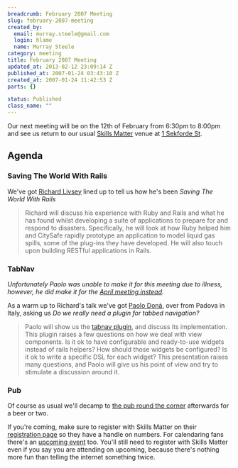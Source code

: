 ```yaml
--- 
breadcrumb: February 2007 Meeting
slug: february-2007-meeting
created_by: 
  email: murray.steele@gmail.com
  login: hlame
  name: Murray Steele
category: meeting
title: February 2007 Meeting
updated_at: 2013-02-12 23:09:14 Z
published_at: 2007-01-24 03:43:10 Z
created_at: 2007-01-24 11:42:53 Z
parts: {}

status: Published
class_name: ""
---
```


Our next meeting will be on the 12th of February from 6:30pm to 8:00pm and see us return to our usual [Skills Matter](http://skillsmatter.com/) venue at [1 Sekforde St](http://maps.google.co.uk/maps?f=q&hl=en&q=EC1R+0BE&ie=UTF8&z=16&ll=51.523938,-0.104799&spn=0.008571,0.018969&om=1&iwloc=addr).

Agenda
------

### Saving The World With Rails

We've got [Richard Livsey](http://livsey.org/) lined up to tell us how he's been _Saving The World With Rails_

> Richard will discuss his experience with Ruby and Rails and what he has found whilst developing a suite of 
> applications to prepare for and respond to disasters. Specifically, he will look at how Ruby helped him and 
> CitySafe rapidly prototype an application to model liquid gas spills, some of the plug-ins they have developed. 
> He will also touch upon building RESTful applications in Rails.

### TabNav

_Unfortunately Paolo was unable to make it for this meeting due to illness, however, he did make it for the [April meeting instead](/meetings/2007/04/04/april-2007-meeting/)._

As a warm up to Richard's talk we've got [Paolo Don&agrave;](http://paolodona.blogspot.com/), over from Padova in Italy, asking us _Do we really need a plugin for tabbed navigation?_

> Paolo will show us the [tabnav plugin](http://blog.seesaw.it/pages/tabnav), and discuss its implementation. This plugin raises a few questions on 
> how we deal with view components. Is it ok to have configurable and ready-to-use widgets instead of rails 
> helpers? How should those widgets be configured? Is it ok to write a specific DSL for each widget? This 
> presentation raises many questions, and Paolo will give us his point of view and try to stimulate a 
> discussion around it. 

### Pub

Of course as usual we'll decamp to [the pub round the corner](http://www.fancyapint.com/main_site/thepubs/pub199.html) afterwards for a beer or two.

If you're coming, make sure to register with Skills Matter on their [registration page](http://skillsmatter.com/lrug) so they have a handle on numbers.  For calendaring fans there's an [upcoming event](http://upcoming.org/event/144326/) too.  You'll still need to register with Skills Matter even if you say you are attending on upcoming, because there's nothing more fun than telling the internet something twice.
